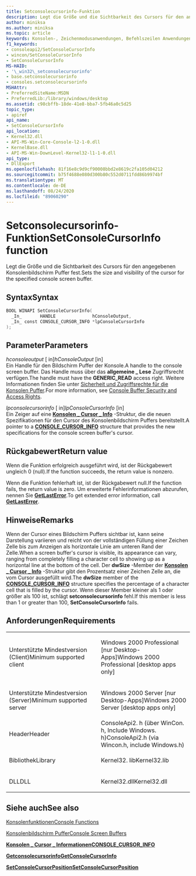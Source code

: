 ```yaml
---
title: Setconsolecursorinfo-Funktion
description: Legt die Größe und die Sichtbarkeit des Cursors für den angegebenen Konsolenbildschirm Puffer fest.
author: miniksa
ms.author: miniksa
ms.topic: article
keywords: Konsolen-, Zeichenmodusanwendungen, Befehlszeilen Anwendungen, Terminalanwendungen, Konsolen-API
f1_keywords:
- consoleapi2/SetConsoleCursorInfo
- wincon/SetConsoleCursorInfo
- SetConsoleCursorInfo
MS-HAID:
- '\_win32\_setconsolecursorinfo'
- base.setconsolecursorinfo
- consoles.setconsolecursorinfo
MSHAttr:
- PreferredSiteName:MSDN
- PreferredLib:/library/windows/desktop
ms.assetid: c98cbffb-18de-41e8-bba7-5fb46a0c5d25
topic_type:
- apiref
api_name:
- SetConsoleCursorInfo
api_location:
- Kernel32.dll
- API-MS-Win-Core-Console-l2-1-0.dll
- KernelBase.dll
- API-MS-Win-DownLevel-Kernel32-l1-1-0.dll
api_type:
- DllExport
ms.openlocfilehash: 81f16e8c9d9cf90008bbd2e8619c2fa105d04212
ms.sourcegitcommit: b75f4688e080d300b80c552d0711fdd86b9974bf
ms.translationtype: MT
ms.contentlocale: de-DE
ms.lasthandoff: 08/24/2020
ms.locfileid: "89060290"
---
```

# <a name="setconsolecursorinfo-function"></a><span data-ttu-id="78014-104">Setconsolecursorinfo-Funktion</span><span class="sxs-lookup"><span data-stu-id="78014-104">SetConsoleCursorInfo function</span></span>


<span data-ttu-id="78014-105">Legt die Größe und die Sichtbarkeit des Cursors für den angegebenen Konsolenbildschirm Puffer fest.</span><span class="sxs-lookup"><span data-stu-id="78014-105">Sets the size and visibility of the cursor for the specified console screen buffer.</span></span>

<a name="syntax"></a><span data-ttu-id="78014-106">Syntax</span><span class="sxs-lookup"><span data-stu-id="78014-106">Syntax</span></span>
------

```C
BOOL WINAPI SetConsoleCursorInfo(
  _In_       HANDLE              hConsoleOutput,
  _In_ const CONSOLE_CURSOR_INFO *lpConsoleCursorInfo
);
```

<a name="parameters"></a><span data-ttu-id="78014-107">Parameter</span><span class="sxs-lookup"><span data-stu-id="78014-107">Parameters</span></span>
----------

<span data-ttu-id="78014-108">*hconsoleoutput* \[ in\]</span><span class="sxs-lookup"><span data-stu-id="78014-108">*hConsoleOutput* \[in\]</span></span>  
<span data-ttu-id="78014-109">Ein Handle für den Bildschirm Puffer der Konsole.</span><span class="sxs-lookup"><span data-stu-id="78014-109">A handle to the console screen buffer.</span></span> <span data-ttu-id="78014-110">Das Handle muss über das **allgemeine \_ Lese** Zugriffsrecht verfügen.</span><span class="sxs-lookup"><span data-stu-id="78014-110">The handle must have the **GENERIC\_READ** access right.</span></span> <span data-ttu-id="78014-111">Weitere Informationen finden Sie unter [Sicherheit und Zugriffsrechte für die Konsolen Puffer](console-buffer-security-and-access-rights.md).</span><span class="sxs-lookup"><span data-stu-id="78014-111">For more information, see [Console Buffer Security and Access Rights](console-buffer-security-and-access-rights.md).</span></span>

<span data-ttu-id="78014-112">*lpconsolecursorinfo* \[ in\]</span><span class="sxs-lookup"><span data-stu-id="78014-112">*lpConsoleCursorInfo* \[in\]</span></span>  
<span data-ttu-id="78014-113">Ein Zeiger auf eine [**Konsolen \_ Cursor \_ Info**](console-cursor-info-str.md) -Struktur, die die neuen Spezifikationen für den Cursor des Konsolenbildschirm Puffers bereitstellt.</span><span class="sxs-lookup"><span data-stu-id="78014-113">A pointer to a [**CONSOLE\_CURSOR\_INFO**](console-cursor-info-str.md) structure that provides the new specifications for the console screen buffer's cursor.</span></span>

<a name="return-value"></a><span data-ttu-id="78014-114">Rückgabewert</span><span class="sxs-lookup"><span data-stu-id="78014-114">Return value</span></span>
------------

<span data-ttu-id="78014-115">Wenn die Funktion erfolgreich ausgeführt wird, ist der Rückgabewert ungleich 0 (null).</span><span class="sxs-lookup"><span data-stu-id="78014-115">If the function succeeds, the return value is nonzero.</span></span>

<span data-ttu-id="78014-116">Wenn die Funktion fehlerhaft ist, ist der Rückgabewert null.</span><span class="sxs-lookup"><span data-stu-id="78014-116">If the function fails, the return value is zero.</span></span> <span data-ttu-id="78014-117">Um erweiterte Fehlerinformationen abzurufen, nennen Sie [**GetLastError**](https://msdn.microsoft.com/library/windows/desktop/ms679360).</span><span class="sxs-lookup"><span data-stu-id="78014-117">To get extended error information, call [**GetLastError**](https://msdn.microsoft.com/library/windows/desktop/ms679360).</span></span>

<a name="remarks"></a><span data-ttu-id="78014-118">Hinweise</span><span class="sxs-lookup"><span data-stu-id="78014-118">Remarks</span></span>
-------

<span data-ttu-id="78014-119">Wenn der Cursor eines Bildschirm Puffers sichtbar ist, kann seine Darstellung variieren und reicht von der vollständigen Füllung einer Zeichen Zelle bis zum Anzeigen als horizontale Linie am unteren Rand der Zelle.</span><span class="sxs-lookup"><span data-stu-id="78014-119">When a screen buffer's cursor is visible, its appearance can vary, ranging from completely filling a character cell to showing up as a horizontal line at the bottom of the cell.</span></span> <span data-ttu-id="78014-120">Der **dwSize** -Member der [**Konsolen \_ Cursor \_ Info**](console-cursor-info-str.md) -Struktur gibt den Prozentsatz einer Zeichen Zelle an, die vom Cursor ausgefüllt wird.</span><span class="sxs-lookup"><span data-stu-id="78014-120">The **dwSize** member of the [**CONSOLE\_CURSOR\_INFO**](console-cursor-info-str.md) structure specifies the percentage of a character cell that is filled by the cursor.</span></span> <span data-ttu-id="78014-121">Wenn dieser Member kleiner als 1 oder größer als 100 ist, schlägt **setconsolecursorinfo** fehl.</span><span class="sxs-lookup"><span data-stu-id="78014-121">If this member is less than 1 or greater than 100, **SetConsoleCursorInfo** fails.</span></span>

<a name="requirements"></a><span data-ttu-id="78014-122">Anforderungen</span><span class="sxs-lookup"><span data-stu-id="78014-122">Requirements</span></span>
------------

<table>
<colgroup>
<col width="50%" />
<col width="50%" />
</colgroup>
<tbody>
<tr class="odd">
<td><p><span data-ttu-id="78014-123">Unterstützte Mindestversion (Client)</span><span class="sxs-lookup"><span data-stu-id="78014-123">Minimum supported client</span></span></p></td>
<td><p><span data-ttu-id="78014-124">Windows 2000 Professional [nur Desktop-Apps]</span><span class="sxs-lookup"><span data-stu-id="78014-124">Windows 2000 Professional [desktop apps only]</span></span></p></td>
</tr>
<tr class="even">
<td><p><span data-ttu-id="78014-125">Unterstützte Mindestversion (Server)</span><span class="sxs-lookup"><span data-stu-id="78014-125">Minimum supported server</span></span></p></td>
<td><p><span data-ttu-id="78014-126">Windows 2000 Server [nur Desktop-Apps]</span><span class="sxs-lookup"><span data-stu-id="78014-126">Windows 2000 Server [desktop apps only]</span></span></p></td>
</tr>
<tr class="odd">
<td><p><span data-ttu-id="78014-127">Header</span><span class="sxs-lookup"><span data-stu-id="78014-127">Header</span></span></p></td>
<td><span data-ttu-id="78014-128">ConsoleApi2. h (über WinCon. h, Include Windows. h)</span><span class="sxs-lookup"><span data-stu-id="78014-128">ConsoleApi2.h (via Wincon.h, include Windows.h)</span></span></td>
</tr>
<tr class="even">
<td><p><span data-ttu-id="78014-129">Bibliothek</span><span class="sxs-lookup"><span data-stu-id="78014-129">Library</span></span></p></td>
<td><span data-ttu-id="78014-130">Kernel32. lib</span><span class="sxs-lookup"><span data-stu-id="78014-130">Kernel32.lib</span></span></td>
</tr>
<tr class="odd">
<td><p><span data-ttu-id="78014-131">DLL</span><span class="sxs-lookup"><span data-stu-id="78014-131">DLL</span></span></p></td>
<td><span data-ttu-id="78014-132">Kernel32.dll</span><span class="sxs-lookup"><span data-stu-id="78014-132">Kernel32.dll</span></span></td>
</tr>
<tr class="even">
</tr>
<tr class="odd">
</tr>
<tr class="even">
</tr>
</tbody>
</table>

## <a name="span-idsee_alsospansee-also"></a><span data-ttu-id="78014-133"><span id="see_also"></span>Siehe auch</span><span class="sxs-lookup"><span data-stu-id="78014-133"><span id="see_also"></span>See also</span></span>


[<span data-ttu-id="78014-134">Konsolenfunktionen</span><span class="sxs-lookup"><span data-stu-id="78014-134">Console Functions</span></span>](console-functions.md)

[<span data-ttu-id="78014-135">Konsolenbildschirm Puffer</span><span class="sxs-lookup"><span data-stu-id="78014-135">Console Screen Buffers</span></span>](console-screen-buffers.md)

[<span data-ttu-id="78014-136">**Konsolen \_ Cursor \_ Informationen**</span><span class="sxs-lookup"><span data-stu-id="78014-136">**CONSOLE\_CURSOR\_INFO**</span></span>](console-cursor-info-str.md)

[<span data-ttu-id="78014-137">**Getconsolecursorinfo**</span><span class="sxs-lookup"><span data-stu-id="78014-137">**GetConsoleCursorInfo**</span></span>](getconsolecursorinfo.md)

[<span data-ttu-id="78014-138">**SetConsoleCursorPosition**</span><span class="sxs-lookup"><span data-stu-id="78014-138">**SetConsoleCursorPosition**</span></span>](setconsolecursorposition.md)

 

 




